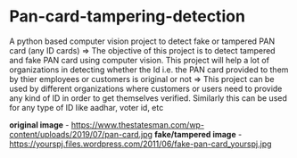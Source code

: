 # Pan-card-tampering-detection
A python based computer vision project to detect fake or tampered PAN card (any ID cards) 
=> The objective of this project is to detect tampered and fake PAN card using computer vision. This project will help a lot of organizations in detecting whether the Id i.e. the PAN card provided to them by thier employees or customers is original or not
=> This project can be used by different organizations where customers or users need to provide any kind of ID in order to get themselves verified. Similarly this can be used for any type of ID like aadhar, voter id, etc

**original image** - https://www.thestatesman.com/wp-content/uploads/2019/07/pan-card.jpg
**fake/tampered image** - https://yourspj.files.wordpress.com/2011/06/fake-pan-card_yourspj.jpg
